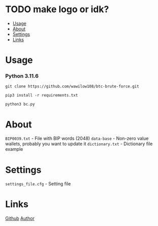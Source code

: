 # TODO make logo or idk?

- [Usage](#usage)
- [About](#about)
- [Settings](#settings)
- [Links](#links)

# Usage
### Python 3.11.6
```shell
git clone https://github.com/wawilow108/btc-brute-force.git

pip3 install -r requirements.txt

python3 bc.py
```

# About
`BIP0039.txt` - File with BIP words (2048)
`data-base` - Non-zero value wallets, probably you want to update it
`dictionary.txt` - Dictionary file example

# Settings
`settings_file.cfg` - Setting file

# Links
[Github](https://github.com/wawilow108/btc-brute-force)
[Author](https://github.com/wawilow108/)
